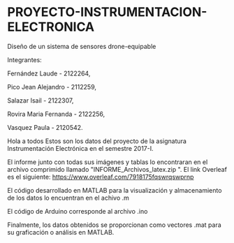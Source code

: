 # PROYECTO-INSTRUMENTACION-ELECTRONICA

Diseño de un sistema de sensores drone-equipable

Integrantes:

  Fernández Laude - 2122264,
  
  Pico Jean Alejandro - 2112259,
  
  Salazar Isail - 2122307,
  
  Rovira Maria Fernanda - 2122256,
  
  Vasquez Paula - 2120542.

Hola a todos 
Estos son los datos del proyecto de la asignatura Instrumentación Electrónica en el semestre 2017-I.

El informe junto con todas sus imágenes y tablas lo encontraran en el archivo comprimido llamado "INFORME_Archivos_latex.zip ". El link Overleaf es el siguiente: https://www.overleaf.com/7918175fqswrqswprnp

El código desarrollado en MATLAB para la visualización y almacenamiento de los datos lo encuentran en el achivo .m

El código de Arduino corresponde al archivo .ino

Finalmente, los datos obtenidos se proporcionan como vectores .mat para su graficación o análisis en MATLAB.
